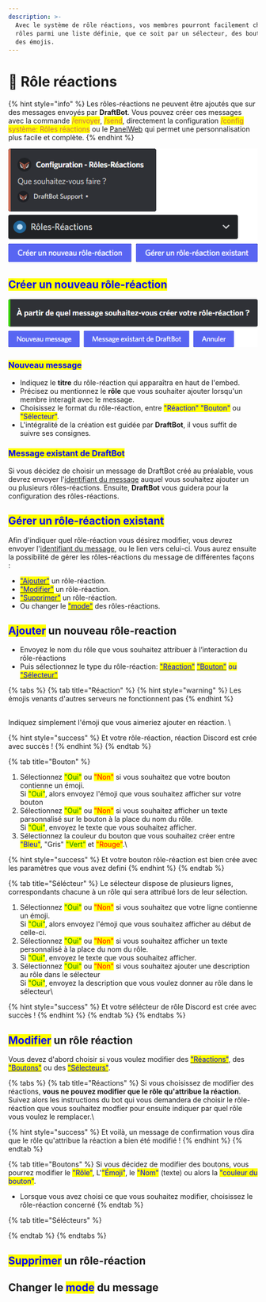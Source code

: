 ```yaml
---
description: >-
  Avec le système de rôle réactions, vos membres pourront facilement choisir des
  rôles parmi une liste définie, que ce soit par un sélecteur, des boutons, ou
  des émojis.
---
```


# 🔘 Rôle réactions

{% hint style="info" %}
Les rôles-réactions ne peuvent être ajoutés que sur des messages envoyés par **DraftBot**. Vous pouvez créer ces messages avec la commande <mark style="color: #cd6e57;">/envoyer</mark>, <mark style="color: #cd6e57;">/send</mark>, directement la configuration <mark style="color: #cd6e57;">/config système: Rôles réactions</mark> ou le [PanelWeb](https://www.draftbot.fr/dashboard) qui permet une personnalisation plus facile et complète.
{% endhint %}

![Commande /config système: Rôles-Réactions](<../../.gitbook/assets/rolereact/view.png>)

## <mark style="color:blue;">Créer un nouveau rôle-réaction</mark>

![](<../../.gitbook/assets/rolereact/question.png>)

### <mark style="color:blue;">Nouveau message</mark>

* Indiquez le **titre** du rôle-réaction qui apparaîtra en haut de l'embed.
* Précisez ou mentionnez le **rôle** que vous souhaiter ajouter lorsqu'un membre interagit avec le message.
* Choisissez le format du rôle-réaction, entre <mark style="color:blue;">"Réaction" "Bouton"</mark> ou <mark style="color:blue;">"Sélecteur"</mark>.
* L'intégralité de la création est guidée par **DraftBot**, il vous suffit de suivre ses consignes.

### <mark style="color:blue;">Message existant de DraftBot</mark>

Si vous décidez de choisir un message de DraftBot créé au préalable, vous devrez envoyer l'[identifiant du message](../../autres/recuperer-un-identifiant.md#message) auquel vous souhaitez ajouter un ou plusieurs rôles-réactions. Ensuite, **DraftBot** vous guidera pour la configuration des rôles-réactions.



## <mark style="color:blue;">Gérer un rôle-réaction existant</mark>

Afin d'indiquer quel rôle-réaction vous désirez modifier, vous devrez envoyer l'[identifiant du message](../../autres/recuperer-un-identifiant.md#message), ou le lien vers celui-ci. Vous aurez ensuite la possibilité de gérer les rôles-réactions du message de différentes façons :

* <mark style="color:blue;"></mark>[<mark style="color:blue;">"Ajouter"</mark>](role-reactions.md#ajouter-un-nouveau-role-reaction) un rôle-réaction.
* <mark style="color:blue;"></mark>[<mark style="color:blue;">"Modifier"</mark>](role-reactions.md#modifier-un-role-reaction) un rôle-réaction.
* <mark style="color:blue;"></mark>[<mark style="color:blue;">"Supprimer"</mark>](role-reactions.md#supprimer-un-role-reaction) un rôle-réaction.
* Ou changer le [<mark style="color:blue;">"mode"</mark>](role-reactions.md#changer-le-mode-du-message) des rôles-réactions.

## <mark style="color:blue;">Ajouter</mark> un nouveau rôle-reaction

* Envoyez le nom du rôle que vous souhaitez attribuer à l’interaction du rôle-réactions
* Puis sélectionnez le type du rôle-réaction: [<mark style="color:blue;">"Réaction"</mark>](role-reactions.md#reaction) [<mark style="color:blue;">"Bouton"</mark>](role-reactions.md#bouton) <mark style="color:blue;">ou</mark> [<mark style="color:blue;">"Sélecteur"</mark>](role-reactions.md#selecteur)<mark style="color:blue;"></mark>

{% tabs %}
{% tab title="Réaction" %}
{% hint style="warning" %}
Les émojis venants d'autres serveurs ne fonctionnent pas
{% endhint %}

\
Indiquez simplement l'émoji que vous aimeriez ajouter en réaction. \


{% hint style="success" %}
Et votre rôle-réaction, réaction Discord est crée avec succès !
{% endhint %}
{% endtab %}

{% tab title="Bouton" %}
1. Sélectionnez <mark style="color:green;">"Oui"</mark> ou <mark style="color:red;">"Non"</mark> si vous souhaitez que votre bouton contienne un émoji. \
   Si <mark style="color:green;">"Oui"</mark>, alors envoyez l'émoji que vous souhaitez afficher sur votre bouton
2. Sélectionnez <mark style="color:green;">"Oui"</mark> ou <mark style="color:red;">"Non"</mark> si vous souhaitez afficher un texte parsonnalisé sur le bouton à la place du nom du rôle. \
   Si <mark style="color:green;">"Oui"</mark>, envoyez le texte que vous souhaitez afficher.
3. Sélectionnez la couleur du bouton que vous souhaitez créer entre <mark style="color:blue;">"Bleu"</mark>, "Gris" <mark style="color:green;">"Vert"</mark> et <mark style="color:red;">"Rouge"</mark>.\


{% hint style="success" %}
Et votre bouton rôle-réaction est bien crée avec les paramètres que vous avez defini&#x20;
{% endhint %}
{% endtab %}

{% tab title="Sélécteur" %}
Le sélecteur dispose de plusieurs lignes, correspondants chacune à un rôle qui sera attribué lors de leur sélection.

1. Sélectionnez <mark style="color:green;">"Oui"</mark> ou <mark style="color:red;">"Non"</mark> si vous souhaitez que votre ligne contienne un émoji. \
   Si <mark style="color:green;">"Oui"</mark>, alors envoyez l'émoji que vous souhaitez afficher au début de celle-ci.
2. Sélectionnez <mark style="color:green;">"Oui"</mark> ou <mark style="color:red;">"Non"</mark> si vous souhaitez afficher un texte personnalisé à la place du nom du rôle. \
   Si <mark style="color:green;">"Oui"</mark>, envoyez le texte que vous souhaitez afficher.
3. Sélectionnez <mark style="color:green;">"Oui"</mark> ou <mark style="color:red;">"Non"</mark> si vous souhaitez ajouter une description au rôle dans le sélecteur\
   Si <mark style="color:green;">"Oui"</mark>, envoyez la description que vous voulez donner au rôle dans le sélecteur\


{% hint style="success" %}
Et votre sélécteur de rôle Discord est crée avec succès !
{% endhint %}
{% endtab %}
{% endtabs %}

## <mark style="color:blue;">Modifier</mark> un rôle réaction

Vous devez d'abord choisir si vous voulez modifier des <mark style="color:blue;"></mark> [<mark style="color:blue;">"Réactions"</mark>](role-reactions.md#emoji), des <mark style="color:blue;"></mark> [<mark style="color:blue;">"Boutons"</mark>](role-reactions.md#nom) ou des [<mark style="color:blue;">"Sélecteurs"</mark>](role-reactions.md#couleur-du-bouton).

{% tabs %}
{% tab title="Réactions" %}
Si vous choisissez de modifier des réactions, **vous ne pouvez modifier que le rôle qu'attribue la réaction**. Suivez alors les instructions du bot qui vous demandera de choisir le rôle-réaction que vous souhaitez modfier pour ensuite indiquer par quel rôle vous voulez le remplacer.\


{% hint style="success" %}
Et voilà, un message de confirmation vous dira que le rôle qu'attribue la réaction a bien été modifié !
{% endhint %}
{% endtab %}

{% tab title="Boutons" %}
Si vous décidez de modifier des boutons, vous pourrez modifier le <mark style="color:blue;">"Rôle"</mark>, L'<mark style="color:blue;">"Émoji"</mark>, le <mark style="color:blue;">"Nom"</mark> (texte) ou alors la <mark style="color:blue;">"couleur du bouton"</mark>.

* Lorsque vous avez choisi ce que vous souhaitez modifier, choisissez le rôle-réaction concerné
{% endtab %}

{% tab title="Sélécteurs" %}

{% endtab %}
{% endtabs %}

## <mark style="color:blue;">Supprimer</mark> un rôle-réaction

## Changer le <mark style="color:blue;">mode</mark> du message

